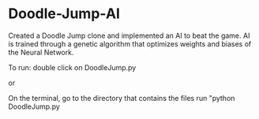 # Doodle-Jump-AI

Created a Doodle Jump clone and implemented an AI to beat the game. AI is trained through a genetic algorithm that optimizes weights and biases of the Neural Network.

To run:
double click on DoodleJump.py

or 

On the terminal, go to the directory that contains the files
run "python DoodleJump.py

